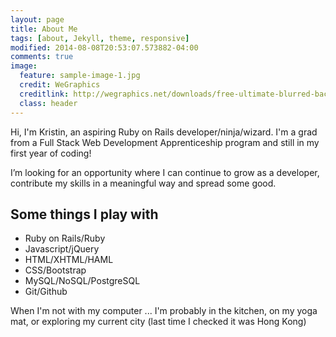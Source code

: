 ```yaml
---
layout: page
title: About Me
tags: [about, Jekyll, theme, responsive]
modified: 2014-08-08T20:53:07.573882-04:00
comments: true
image:
  feature: sample-image-1.jpg
  credit: WeGraphics
  creditlink: http://wegraphics.net/downloads/free-ultimate-blurred-background-pack/
  class: header
---
```


Hi, I'm Kristin, an aspiring Ruby on Rails developer/ninja/wizard.  I'm a grad from a Full Stack Web Development Apprenticeship program and still in my first year of coding!

I’m looking for an opportunity where I can continue to grow as a developer, contribute my skills in a meaningful way and spread some good. 


## Some things I play with

* Ruby on Rails/Ruby 
* Javascript/jQuery 
* HTML/XHTML/HAML
* CSS/Bootstrap 
* MySQL/NoSQL/PostgreSQL
* Git/Github

When I'm not with my computer ... I'm probably in the kitchen, on my yoga mat, or exploring my current city (last time I checked it was Hong Kong)
